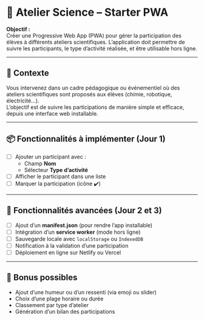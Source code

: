 # 🧪 Atelier Science – Starter PWA

**Objectif :**  
Créer une Progressive Web App (PWA) pour gérer la participation des élèves à différents ateliers scientifiques. L’application doit permettre de suivre les participants, le type d’activité réalisée, et être utilisable hors ligne.

---

## 🎯 Contexte

Vous intervenez dans un cadre pédagogique ou événementiel où des ateliers scientifiques sont proposés aux élèves (chimie, robotique, électricité…).  
L’objectif est de suivre les participations de manière simple et efficace, depuis une interface web installable.

---

## 📦 Fonctionnalités à implémenter (Jour 1)

- [ ] Ajouter un participant avec :
  - Champ **Nom**
  - Sélecteur **Type d’activité**
- [ ] Afficher le participant dans une liste
- [ ] Marquer la participation (icône ✔️)

---

## 🔧 Fonctionnalités avancées (Jour 2 et 3)

- [ ] Ajout d’un **manifest.json** (pour rendre l’app installable)
- [ ] Intégration d’un **service worker** (mode hors ligne)
- [ ] Sauvegarde locale avec `localStorage` ou `IndexedDB`
- [ ] Notification à la validation d’une participation
- [ ] Déploiement en ligne sur Netlify ou Vercel

---

## 🧠 Bonus possibles

- Ajout d’une humeur ou d’un ressenti (via emoji ou slider)
- Choix d’une plage horaire ou durée
- Classement par type d’atelier
- Génération d’un bilan des participations
